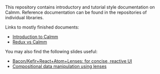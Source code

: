 This repository contains introductory and tutorial style documentation on
Calmm.  Reference documentation can be found in the repositories of individual
libraries.

Links to mostly finished documents:

* [Introduction to Calmm](introduction-to-calmm.md)
* [Redux vs Calmm](redux-vs-calmm.md)

You may also find the following slides useful:

* [Bacon/Kefir+React+Atom+Lenses: for concise, reactive UI](https://calmm-js.github.io/documentation/training/)
* [Compositional data manipulation using lenses](https://calmm-js.github.io/documentation/compositional-data-manipulation-using-lenses/)

